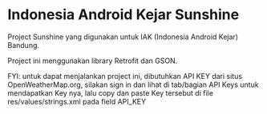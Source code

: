 # Indonesia Android Kejar Sunshine

Project Sunshine yang digunakan untuk IAK (Indonesia Android Kejar) Bandung.

Project ini menggunakan library Retrofit dan GSON.

FYI: untuk dapat menjalankan project ini, dibutuhkan API KEY dari situs OpenWeatherMap.org, silakan sign in dan lihat di tab/bagian API Keys untuk mendapatkan Key nya, lalu copy dan paste Key tersebut di file res/values/strings.xml pada field API_KEY
